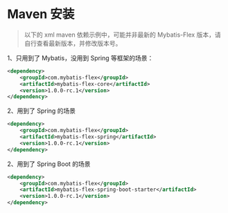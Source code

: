 # Maven 安装

> 以下的 xml maven 依赖示例中，可能并非最新的 Mybatis-Flex 版本，请自行查看最新版本，并修改版本号。


1、只用到了 Mybatis，没用到 Spring 等框架的场景：

```xml
<dependency>
    <groupId>com.mybatis-flex</groupId>
    <artifactId>mybatis-flex-core</artifactId>
    <version>1.0.0-rc.1</version>
</dependency>
```

2、用到了 Spring 的场景

```xml
<dependency>
    <groupId>com.mybatis-flex</groupId>
    <artifactId>mybatis-flex-spring</artifactId>
    <version>1.0.0-rc.1</version>
</dependency>
``````

2、用到了 Spring Boot 的场景

```xml
<dependency>
    <groupId>com.mybatis-flex</groupId>
    <artifactId>mybatis-flex-spring-boot-starter</artifactId>
    <version>1.0.0-rc.1</version>
</dependency>
```